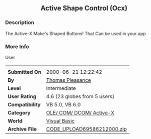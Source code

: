 ﻿<div align="center">

## Active Shape Control \(Ocx\)


</div>

### Description

The Active-X Make's Shaped Buttons! That Can be used in your app
 
### More Info
 
User


<span>             |<span>
---                |---
**Submitted On**   |2000-06-21 12:22:42
**By**             |[Thomas Pleasance](https://github.com/Planet-Source-Code/PSCIndex/blob/master/ByAuthor/thomas-pleasance.md)
**Level**          |Intermediate
**User Rating**    |4.6 (23 globes from 5 users)
**Compatibility**  |VB 5\.0, VB 6\.0
**Category**       |[OLE/ COM/ DCOM/ Active\-X](https://github.com/Planet-Source-Code/PSCIndex/blob/master/ByCategory/ole-com-dcom-active-x__1-29.md)
**World**          |[Visual Basic](https://github.com/Planet-Source-Code/PSCIndex/blob/master/ByWorld/visual-basic.md)
**Archive File**   |[CODE\_UPLOAD69586212000\.zip](https://github.com/Planet-Source-Code/thomas-pleasance-active-shape-control-ocx__1-9098/archive/master.zip)








